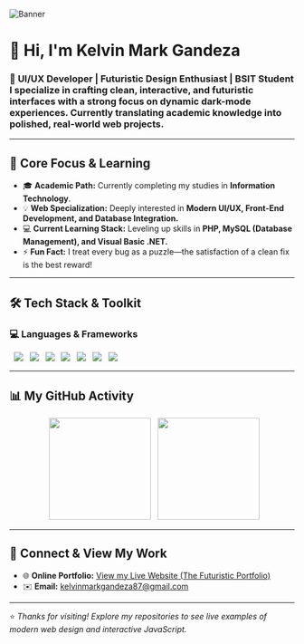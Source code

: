 ![Banner](https://images.unsplash.com/photo-1504805572947-34fad45aed93?ixlib=rb-4.0.3&auto=format&fit=crop&w=1200&q=80)

# 👋 Hi, I'm Kelvin Mark Gandeza

### 🚀 **UI/UX Developer | Futuristic Design Enthusiast | BSIT Student** I specialize in **crafting clean, interactive, and futuristic interfaces** with a strong focus on **dynamic dark-mode experiences**. Currently translating academic knowledge into polished, real-world web projects.

---

## 🌟 Core Focus & Learning
- 🎓 **Academic Path:** Currently completing my studies in **Information Technology**.
- 💡 **Web Specialization:** Deeply interested in **Modern UI/UX, Front-End Development, and Database Integration.**
- 💻 **Current Learning Stack:** Leveling up skills in **PHP, MySQL (Database Management), and Visual Basic .NET.**
- ⚡ **Fun Fact:** I treat every bug as a puzzle—the satisfaction of a clean fix is the best reward!

---

## 🛠️ Tech Stack & Toolkit
### 💻 Languages & Frameworks
<p align="left">
  <img src="https://img.shields.io/badge/-HTML5-E34F26?logo=html5&logoColor=white&style=flat" />
  <img src="https://img.shields.io/badge/-CSS3-1572B6?logo=css3&logoColor=white&style=flat" />
  <img src="https://img.shields.io/badge/-JavaScript-F7DF1E?logo=javascript&logoColor=black&style=flat" />
  <img src="https://img.shields.io/badge/-PHP-777BB4?logo=php&logoColor=white&style=flat" />
  <img src="https://img.shields.io/badge/-MySQL-4479A1?logo=mysql&logoColor=white&style=flat" />
  <img src="https://img.shields.io/badge/-C%23-239120?logo=c-sharp&logoColor=white&style=flat" />
  <img src="https://img.shields.io/badge/-VB.NET-512BD4?logo=.net&logoColor=white&style=flat" />
</p>

---

## 📊 My GitHub Activity
<p align="center">
  <img src="https://github-readme-stats.vercel.app/api?username=kelvinmarkgandeza87-glitch&show_icons=true&theme=tokyonight&hide_border=true&title_color=00ffff&icon_color=8a2be2" height="180" />
  <img src="https://github-readme-stats.vercel.app/api/top-langs/?username=kelvinmarkgandeza87-glitch&layout=compact&theme=tokyonight&hide_border=true&title_color=00ffff&icon_color=8a2be2" height="180" />
</p>

---

## 🔗 Connect & View My Work
- 🌐 **Online Portfolio:** [View my Live Website (The Futuristic Portfolio)](https://kelvinmarkgandeza87-glitch.github.io/) 
- ✉️ **Email:** kelvinmarkgandeza87@gmail.com 

---
⭐️ *Thanks for visiting! Explore my repositories to see live examples of modern web design and interactive JavaScript.*
